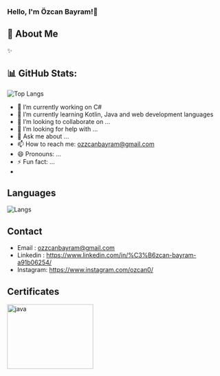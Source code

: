 ### Hello, I'm Özcan Bayram!👋

## 💫 About Me 
✨ 

## 📊 GitHub Stats:
![Top Langs](https://github-readme-stats.vercel.app/api/top-langs/?username=ozcanbayram&layout=compact&theme=dracula)

- 🔭 I’m currently working on C#
- 🌱 I’m currently learning Kotlin, Java and web development languages
- 👯 I’m looking to collaborate on ...
- 🤔 I’m looking for help with ...
- 💬 Ask me about ...
- 📫 How to reach me: ozzcanbayram@gmail.com
- 😄 Pronouns: ...
- ⚡ Fun fact: ...
- 
## Languages

![Langs](https://skillicons.dev/icons?i=cs,java,kotlin,javascript,html,css,mysql")

## Contact

- Email    : ozzcanbayram@gmail.com
- Linkedin : https://www.linkedin.com/in/%C3%B6zcan-bayram-a91b06254/
- Instagram: https://www.instagram.com/ozcan0/


## Certificates
<a href="https://www.udemy.com/certificate/UC-c9f1bb41-1444-4f53-8300-357469156655/" target="_blank">
<img src = "https://github.com/ozcanbayram/OzcanBayram/assets/117665864/a82e9b64-023c-48a9-876d-6e3494609978" alt = "java" width = "200" height = "150"/ >
</a>

